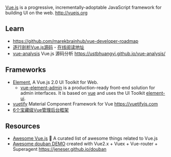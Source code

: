 [Vue.js](https://github.com/vuejs/vue) is a progressive, incrementally-adoptable JavaScript framework for building UI on the web. http://vuejs.org



## Learn
- https://github.com/marekbrainhub/vue-developer-roadmap
- [逐行剖析Vue.js源码](https://github.com/NLRX-WJC/Learn-Vue-Source-Code) - [在线阅读地址](https://nlrx-wjc.github.io/Learn-Vue-Source-Code)
- [vue-analysis](https://github.com/ustbhuangyi/vue-analysis) Vue.js 源码分析 https://ustbhuangyi.github.io/vue-analysis/



## Frameworks
- [Element](https://github.com/ElemeFE/element), A Vue.js 2.0 UI Toolkit for Web.
  - [vue-element-admin](https://github.com/PanJiaChen/vue-element-admin) is a production-ready front-end solution for admin interfaces. It is based on [vue](https://github.com/vuejs/vue) and uses the UI Toolkit [element-ui](https://github.com/ElemeFE/element).
- [vuetify](https://github.com/vuetifyjs/vuetify) Material Component Framework for Vue https://vuetifyjs.com
- [6个宝藏级Vue管理后台框架](https://zhuanlan.zhihu.com/p/91825869)



## Resources
- [Awesome Vue.js](https://github.com/vuejs/awesome-vue) 🎉 A curated list of awesome things related to Vue.js
- [Awesome douban DEMO](https://github.com/jeneser/douban) created with Vue2.x + Vuex + Vue-router + Superagent https://jeneser.github.io/douban

